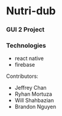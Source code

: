 # Nutri-dub 

### GUI 2 Project

### Technologies
* react native
* firebase


Contributors:
- Jeffrey Chan
- Ryhan Mortuza
- Will Shahbazian
- Brandon Nguyen
